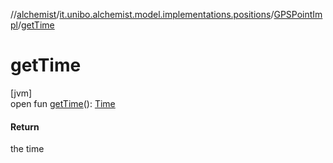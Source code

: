 //[alchemist](../../../index.md)/[it.unibo.alchemist.model.implementations.positions](../index.md)/[GPSPointImpl](index.md)/[getTime](get-time.md)

# getTime

[jvm]\
open fun [getTime](get-time.md)(): [Time](../../it.unibo.alchemist.model.interfaces/-time/index.md)

#### Return

the time
